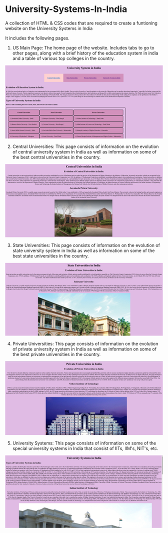 # University-Systems-In-India
A collection of HTML &amp; CSS codes that are required to create a funtioning website on the University Systems in India

It includes the following pages. 

1) US Main Page: The home page of the website. Includes tabs to go to other pages, along with a brief history of the education system in india and a table of various top colleges in the country.

![US Main Page](https://github.com/garrlicbread/University-Systems-In-India/blob/main/US%20Main%20Page.png)

2) Central Universities: This page consists of information on the evolution of central university system in India as well as information on some of the best central universities in the country.

![Central Uni](https://github.com/garrlicbread/University-Systems-In-India/blob/main/Central.png)

3) State Universities: This page consists of information on the evolution of state university system in India as well as information on some of the best state universities in the country.

![State Unis](https://github.com/garrlicbread/University-Systems-In-India/blob/main/State.png)

4) Private Universities: This page consists of information on the evolution of private university system in India as well as information on some of the best private universities in the country.

![Private Unis](https://github.com/garrlicbread/University-Systems-In-India/blob/main/Private.png)

5) University Systems: This page consists of information on some of the special university systems in India that consist of IITs, IIM's, NIT's, etc.

![University Systems](https://github.com/garrlicbread/University-Systems-In-India/blob/main/Systems.png)
